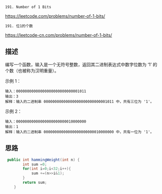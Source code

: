 `191. Number of 1 Bits`  

<https://leetcode.com/problems/number-of-1-bits/>

`191. 位1的个数`  

<https://leetcode-cn.com/problems/number-of-1-bits/>

## 描述
编写一个函数，输入是一个无符号整数，返回其二进制表达式中数字位数为 ‘1’ 的个数（也被称为汉明重量）。


示例 1：
```
输入：00000000000000000000000000001011
输出：3
解释：输入的二进制串 00000000000000000000000000001011 中，共有三位为 '1'。
```
示例 2：
```
输入：00000000000000000000000010000000
输出：1
解释：输入的二进制串 00000000000000000000000010000000 中，共有一位为 '1'。
```

## 思路

```java
 public int hammingWeight(int n) {
        int sum =0;
        for(int i=0;i<32;i++){
            sum +=(n>>i&1);
        }
        return sum;
    }
```